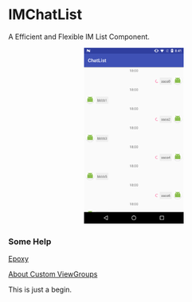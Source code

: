 # IMChatList
A Efficient and Flexible IM List Component.

<p align="center">
<img alt="Sample app demo gif" src="https://github.com/devilsen/IMChatList/blob/master/Screenshots/Screenshot_20170330-204105.png" width="200" height="354" />
</p>

### Some Help 
[Epoxy](https://github.com/airbnb/epoxy)

[About Custom ViewGroups](https://sriramramani.wordpress.com/2015/05/06/custom-viewgroups/)


This is just a begin.
